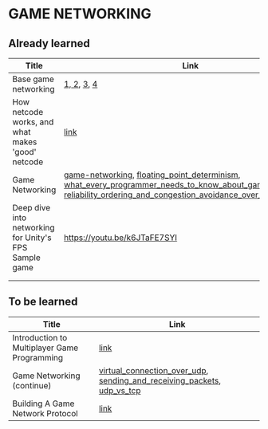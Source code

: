 # GAME NETWORKING

## Already learned
|Title       | Link |
| ----------- | ----------- |
| Base game networking      | [1, 2](https://habr.com/ru/post/302394/),  [3](https://habr.com/ru/post/302834/),   [4](https://habr.com/ru/post/303006/)  |
| How netcode works, and what makes 'good' netcode  | [link](https://www.pcgamer.com/netcode-explained/#:~:text=Netcode%20is%20a%20layman's%20term,won't%20be%20any%20fun)        |
| Game Networking | [game-networking](https://web.archive.org/web/20180823012240/https://gafferongames.com/categories/game-networking), [floating_point_determinism](https://web.archive.org/web/20180823012240/https://gafferongames.com/post/floating_point_determinism/), [what_every_programmer_needs_to_know_about_game_networking](https://web.archive.org/web/20180823012240/https://gafferongames.com/post/what_every_programmer_needs_to_know_about_game_networking/), [reliability_ordering_and_congestion_avoidance_over_udp](https://web.archive.org/web/20180823012240/https://gafferongames.com/post/reliability_ordering_and_congestion_avoidance_over_udp/)|
| Deep dive into networking for Unity's FPS Sample game | https://youtu.be/k6JTaFE7SYI  |
|  |  |
|  |  |

## To be learned

|Title       | Link |
| ----------- | ----------- |
|Introduction to Multiplayer Game Programming      |[link](https://web.archive.org/web/20190519135537/http://trac.bookofhook.com/bookofhook/trac.cgi/wiki/IntroductionToMultiplayerGameProgramming)  |
| Game Networking (continue)  | [virtual_connection_over_udp](https://web.archive.org/web/20180823012240/https://gafferongames.com/post/virtual_connection_over_udp/), [sending_and_receiving_packets](https://web.archive.org/web/20180823012240/https://gafferongames.com/post/sending_and_receiving_packets/), [udp_vs_tcp](https://web.archive.org/web/20180823012240/https://gafferongames.com/post/udp_vs_tcp/) |
| Building A Game Network Protocol | [link](https://web.archive.org/web/20180823014904/https://gafferongames.com/categories/building-a-game-network-protocol) |
